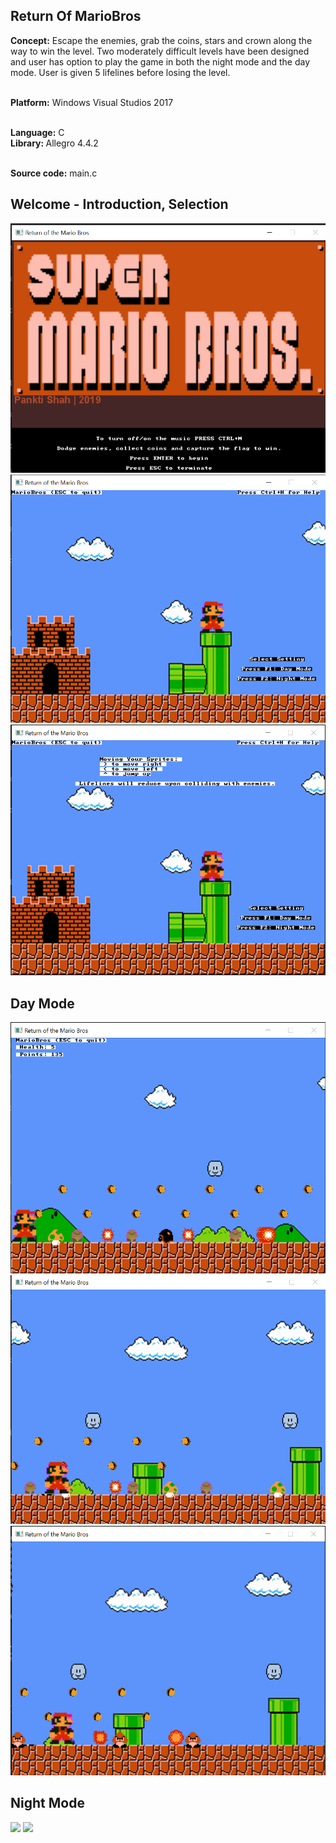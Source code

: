 ## Return Of MarioBros

<b>Concept:</b> 
Escape the enemies, grab the coins, stars and crown along the way to win the level. Two moderately difficult levels have been designed and user has option to play the game in both the night mode and the day mode. User is given 5 lifelines before losing the level. 

<br><b>Platform:</b> Windows Visual Studios 2017 

<br><b>Language:</b> C
<br><b> Library: </b> Allegro 4.4.2  

<br><b>Source code:</b> main.c 

## Welcome - Introduction, Selection 
<img src="https://github.com/panktiHT/ReturnOfMarioBros/blob/master/GamePlay/Title.png"></img>
<img src="https://github.com/panktiHT/ReturnOfMarioBros/blob/master/GamePlay/Game%20Selection%20with%20Help%20Option.png"></img>
<img src="https://github.com/panktiHT/ReturnOfMarioBros/blob/master/GamePlay/Game%20Selection.png"></img>

## Day Mode
<img src="https://github.com/panktiHT/ReturnOfMarioBros/blob/master/GamePlay/Day%20Mode.png"></img>
<img src="https://github.com/panktiHT/ReturnOfMarioBros/blob/master/GamePlay/Day%20Mode%202.png"></img>
<img src="https://github.com/panktiHT/ReturnOfMarioBros/blob/master/GamePlay/Day%20Mode%203.png"></img>

## Night Mode 
<img src="https://github.com/panktiHT/ReturnOfMarioBros/blob/master/GamePlay/Night%20Mode.png.png"></img>
<img src="https://github.com/panktiHT/ReturnOfMarioBros/blob/master/GamePlay/Night%20Mode%202.png.png"></img>
